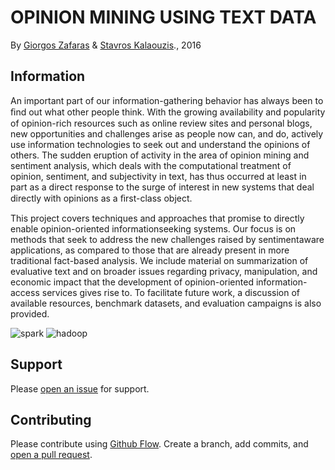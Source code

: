 # OPINION MINING USING TEXT DATA 

By [Giorgos Zafaras](https://gr.linkedin.com/in/george-zafaras-ab71a451) & [Stavros Kalaouzis](https://github.com/skalaouzis)., 2016        

## Information

An important part of our information-gathering behavior has always been to ﬁnd out what other people think. With the growing availability and popularity of opinion-rich resources such as online review sites and personal blogs, new opportunities and challenges arise as people now can, and do, actively use information technologies to seek out and understand the opinions of others. The sudden eruption of activity in the area of opinion mining and sentiment analysis, which deals with the computational treatment of opinion, sentiment, and subjectivity in text, has thus occurred at least in part as a direct response to the surge of interest in new systems that deal directly with opinions as a ﬁrst-class object.

This project covers techniques and approaches that promise to directly enable opinion-oriented informationseeking systems. Our focus is on methods that seek to address the new challenges raised by sentimentaware applications, as compared to those that are already present in more traditional fact-based analysis. We include material on summarization of evaluative text and on broader issues regarding privacy, manipulation, and economic impact that the development of opinion-oriented information-access services gives rise to. To facilitate future work, a discussion of available resources, benchmark datasets, and evaluation campaigns is also provided.

![spark](https://media.licdn.com/mpr/mpr/AAEAAQAAAAAAAAV0AAAAJDQ0MDdlNjNhLTM0YzAtNGJjNy1hZTI1LWY0NDQ5ZjRmY2YwOA.png)
![hadoop](http://spark.apache.org/images/hadoop.jpg)

## Support

Please [open an issue](https://github.com/fraction/readme-boilerplate/issues/new) for support.

## Contributing

Please contribute using [Github Flow](https://guides.github.com/introduction/flow/). Create a branch, add commits, and [open a pull request](https://github.com/fraction/readme-boilerplate/compare/).
